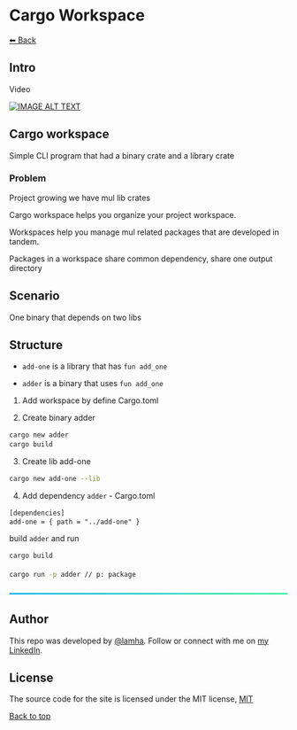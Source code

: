 # Cargo Workspace

[⬅ Back](../README.md)

## Intro 
Video 

<div>
  <a href="https://www.youtube.com/watch?v=70_9IIsQfjs"><img src="https://img.youtube.com/vi/70_9IIsQfjs/0.jpg" alt="IMAGE ALT TEXT"></a>
</div>

## Cargo workspace
Simple CLI program that had a binary crate and a library crate 
### Problem 
Project growing we have mul lib crates 

Cargo workspace helps you organize your project workspace.

Workspaces help you manage mul related packages that are developed in tandem.

Packages in a workspace share common dependency, share one output directory 

## Scenario
One binary that depends on two libs 

## Structure 
- `add-one` is a library that has `fun add_one`

- `adder` is a binary that uses `fun add_one`


1. Add workspace by define Cargo.toml 

2. Create binary adder 
  ``` bash
  cargo new adder
  cargo build 
  ```

3. Create lib add-one
  ```bash
  cargo new add-one --lib
  ```

4. Add dependency `adder` - Cargo.toml

```
[dependencies]
add-one = { path = "../add-one" }
```

build `adder` and run 

```bash
cargo build

cargo run -p adder // p: package

```



<p><img type="separator" height=8px width="100%" src="https://github.com/HaLamUs/nft-drop/blob/main/assets/aqua.png"></p>

## Author

This repo was developed by [@lamha](https://github.com/HaLamUs). 
Follow or connect with me on [my LinkedIn](https://www.linkedin.com/in/lamhacs). 

## License
The source code for the site is licensed under the MIT license, [MIT](https://opensource.org/license/mit/)

 <a href="#top">Back to top</a>